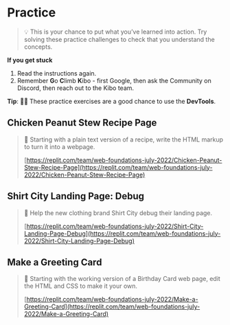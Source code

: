 # Practice

> 💡 This is your chance to put what you’ve learned into action. Try solving these practice challenges to check that you understand the concepts.

**If you get stuck**

1. Read the instructions again.
2. Remember **G**o **C**limb **K**ibo - first Google, then ask the Community on Discord, then reach out to the Kibo team.

<aside>

**Tip**: 🕵🏾 These practice exercises are a good chance to use the **DevTools**.

</aside>

## Chicken Peanut Stew Recipe Page

> 🍲 Starting with a plain text version of a recipe, write the HTML markup to turn it into a webpage.
>
> [https://replit.com/team/web-foundations-july-2022/Chicken-Peanut-Stew-Recipe-Page](https://replit.com/team/web-foundations-july-2022/Chicken-Peanut-Stew-Recipe-Page)

## Shirt City Landing Page: Debug

> 👕 Help the new clothing brand Shirt City debug their landing page.
>
> [https://replit.com/team/web-foundations-july-2022/Shirt-City-Landing-Page-Debug](https://replit.com/team/web-foundations-july-2022/Shirt-City-Landing-Page-Debug)

## Make a Greeting Card

<!-- Replace with Replit -->

> 🎉 Starting with the working version of a Birthday Card web page, edit the HTML and CSS to make it your own.
>
> [https://replit.com/team/web-foundations-july-2022/Make-a-Greeting-Card](https://replit.com/team/web-foundations-july-2022/Make-a-Greeting-Card)
